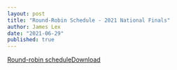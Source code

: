```yaml
---
layout: post
title: "Round-Robin Schedule - 2021 National Finals"
author: James Lex
date: "2021-06-29"
published: true
---
```


[Round-robin schedule](https://www.biblequiz.com/wp-content/uploads/2021/06/2021schedule.pdf)[Download](https://www.biblequiz.com/wp-content/uploads/2021/06/2021schedule.pdf)

